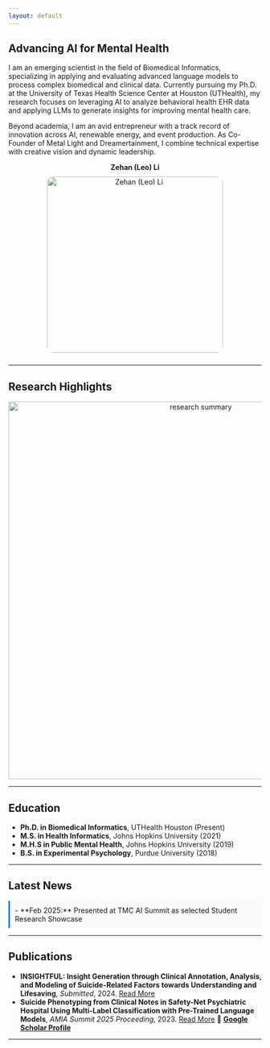 ```yaml
---
layout: default
---
```


## Advancing AI for Mental Health

I am an emerging scientist in the field of Biomedical Informatics, specializing in applying and evaluating advanced language models to process complex biomedical and clinical data. Currently pursuing my Ph.D. at the University of Texas Health Science Center at Houston (UTHealth), my research focuses on leveraging AI to analyze behavioral health EHR data and applying LLMs to generate insights for improving mental health care.

Beyond academia, I am an avid entrepreneur with a track record of innovation across AI, renewable energy, and event production. As Co-Founder of Metal Light and Dreamertainment, I combine technical expertise with creative vision and dynamic leadership.

<p align="center">
  <strong>Zehan (Leo) Li</strong><br>
  <img src="assets/profile_pic.jpg" alt="Zehan (Leo) Li" width="350" class="research-img"/>
</p>

---

## Research Highlights

<p align="center">
  <img src="/assets/TMC AI Summit Leo poster.pdf" alt="research summary" width="750" class="researcn-img"/>
</p>

---


## Education

- **Ph.D. in Biomedical Informatics**, UTHealth Houston (Present)
- **M.S. in Health Informatics**, Johns Hopkins University (2021)
- **M.H.S in Public Mental Health**, Johns Hopkins University (2019)
- **B.S. in Experimental Psychology**, Purdue University (2018)

---

## Latest News

<div class="scroll-box" markdown="1">
- **Feb 2025:** Presented at TMC AI Summit as selected Student Research Showcase
</div>

---

## Publications

- **INSIGHTFUL: Insight Generation through Clinical Annotation, Analysis, and Modeling of Suicide-Related Factors towards Understanding and Lifesaving**, *Submitted*, 2024. [Read More](https://www.medrxiv.org/content/10.1101/2025.01.13.25320491v1)
- **Suicide Phenotyping from Clinical Notes in Safety-Net Psychiatric Hospital Using Multi-Label Classification with Pre-Trained Language Models**, *AMIA Summit 2025 Proceeding*, 2023. [Read More](https://arxiv.org/abs/2409.18878)
🔗 **[Google Scholar Profile](https://scholar.google.com/citations?hl=en&user=Aa3mKPQAAAAJ&view_op=list_works)**
---

<style>
  body {
    background-image: url('assets/background.jpg');
    background-size: cover;
    background-position: center;
  }
  .profile-pic {
    border-radius: 50%;
    box-shadow: 0px 4px 6px rgba(0, 0, 0, 0.1);
  }
  .research-img {
    border-radius: 12px;
    margin: 10px;
  }
  .scroll-box {
    max-height: 200px;
    overflow-y: auto;
    padding: 10px;
    border-left: 3px solid #0073e6;
    background-color: #f9f9f9;
  }
</style>
